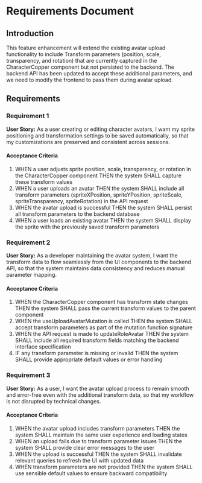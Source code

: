 # Requirements Document

## Introduction

This feature enhancement will extend the existing avatar upload functionality to include Transform parameters (position, scale, transparency, and rotation) that are currently captured in the CharacterCopper component but not persisted to the backend. The backend API has been updated to accept these additional parameters, and we need to modify the frontend to pass them during avatar upload.

## Requirements

### Requirement 1

**User Story:** As a user creating or editing character avatars, I want my sprite positioning and transformation settings to be saved automatically, so that my customizations are preserved and consistent across sessions.

#### Acceptance Criteria

1. WHEN a user adjusts sprite position, scale, transparency, or rotation in the CharacterCopper component THEN the system SHALL capture these transform values
2. WHEN a user uploads an avatar THEN the system SHALL include all transform parameters (spriteXPosition, spriteYPosition, spriteScale, spriteTransparency, spriteRotation) in the API request
3. WHEN the avatar upload is successful THEN the system SHALL persist all transform parameters to the backend database
4. WHEN a user loads an existing avatar THEN the system SHALL display the sprite with the previously saved transform parameters

### Requirement 2

**User Story:** As a developer maintaining the avatar system, I want the transform data to flow seamlessly from the UI components to the backend API, so that the system maintains data consistency and reduces manual parameter mapping.

#### Acceptance Criteria

1. WHEN the CharacterCopper component has transform state changes THEN the system SHALL pass the current transform values to the parent component
2. WHEN the useUploadAvatarMutation is called THEN the system SHALL accept transform parameters as part of the mutation function signature
3. WHEN the API request is made to updateRoleAvatar THEN the system SHALL include all required transform fields matching the backend interface specification
4. IF any transform parameter is missing or invalid THEN the system SHALL provide appropriate default values or error handling

### Requirement 3

**User Story:** As a user, I want the avatar upload process to remain smooth and error-free even with the additional transform data, so that my workflow is not disrupted by technical changes.

#### Acceptance Criteria

1. WHEN the avatar upload includes transform parameters THEN the system SHALL maintain the same user experience and loading states
2. WHEN an upload fails due to transform parameter issues THEN the system SHALL provide clear error messages to the user
3. WHEN the upload is successful THEN the system SHALL invalidate relevant queries to refresh the UI with updated data
4. WHEN transform parameters are not provided THEN the system SHALL use sensible default values to ensure backward compatibility